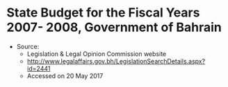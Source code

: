 # State Budget for the Fiscal Years 2007- 2008, Government of Bahrain

* Source: 
  * Legislation & Legal Opinion Commission website
  * http://www.legalaffairs.gov.bh/LegislationSearchDetails.aspx?id=2441
  * Accessed on 20 May 2017

